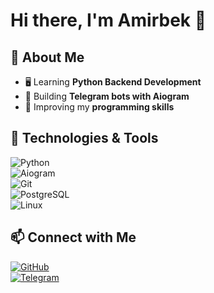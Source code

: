 # Hi there, I'm Amirbek 👋    

## 🚀 About Me  
- 🖥️ Learning **Python Backend Development**  
- 🤖 Building **Telegram bots with Aiogram**  
- 🎯 Improving my **programming skills**  

## 🔧 Technologies & Tools  
![Python](https://img.shields.io/badge/-Python-3776AB?style=flat-square&logo=python&logoColor=white)  
![Aiogram](https://img.shields.io/badge/-Aiogram-blue?style=flat-square)  
![Git](https://img.shields.io/badge/-Git-F05032?style=flat-square&logo=git&logoColor=white)  
![PostgreSQL](https://img.shields.io/badge/-PostgreSQL-336791?style=flat-square&logo=postgresql&logoColor=white)  
![Linux](https://img.shields.io/badge/-Linux-FCC624?style=flat-square&logo=linux&logoColor=black)  


## 📫 Connect with Me  
[![GitHub](https://img.shields.io/badge/GitHub-%23181717.svg?style=flat-square&logo=github&logoColor=white)](https://github.com/ismatovamirbek/ismatovamirbek)  
[![Telegram](https://img.shields.io/badge/Telegram-blue?style=flat-square&logo=telegram)](https://t.me/amirbek_ismatov)  

